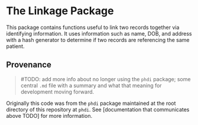 # The Linkage Package

This package contains functions useful to link two records together via identifying information. It uses information such as name, DOB, and address with a hash generator to determine if two records are referencing the same patient.

## Provenance

> #TODO: add more info about no longer using the `phdi` package; some central `.md` file with a summary and what that meaning for development moving forward.

Originally this code was from the `phdi` package maintained at the root directory of this repository at `phdi`. See [documentation that communicates above TODO] for more information.

